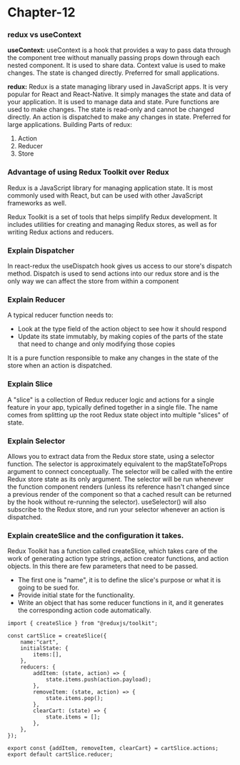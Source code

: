 # Chapter-12

### redux vs useContext

**useContext:**
useContext is a hook that provides a way to pass data through the component tree without manually passing props down through each nested component. 
It is used to share data.
Context value is used to make changes.
The state is changed directly.
Preferred for small applications.

**redux:**
Redux is a state managing library used in JavaScript apps. It is very popular for React and React-Native. It simply manages the state and data of your application.
It is used to manage data and state.
Pure functions are used to make changes.
The state is read-only and cannot be changed directly. An action is dispatched to make any changes in state.
Preferred for large applications.
Building Parts of redux:
1. Action
2. Reducer
3. Store

### Advantage of using Redux Toolkit over Redux
Redux is a JavaScript library for managing application state. It is most commonly used with React, but can be used with other JavaScript frameworks as well. 

Redux Toolkit is a set of tools that helps simplify Redux development. It includes utilities for creating and managing Redux stores, as well as for writing Redux actions and reducers.

### Explain Dispatcher
In react-redux the useDispatch hook gives us access to our store's dispatch method. Dispatch is used to send actions into our redux store and is the only way we can affect the store from within a component

### Explain Reducer
A typical reducer function needs to:

- Look at the type field of the action object to see how it should respond
- Update its state immutably, by making copies of the parts of the state that need to change and only modifying those copies

It is a pure function responsible to make any changes in the state of the store when an action is dispatched.

### Explain Slice
A "slice" is a collection of Redux reducer logic and actions for a single feature in your app, typically defined together in a single file. The name comes from splitting up the root Redux state object into multiple "slices" of state.

### Explain Selector
Allows you to extract data from the Redux store state, using a selector function.
The selector is approximately equivalent to the mapStateToProps argument to connect conceptually. The selector will be called with the entire Redux store state as its only argument. The selector will be run whenever the function component renders (unless its reference hasn't changed since a previous render of the component so that a cached result can be returned by the hook without re-running the selector). useSelector() will also subscribe to the Redux store, and run your selector whenever an action is dispatched.

### Explain createSlice and the configuration it takes.
Redux Toolkit has a function called createSlice, which takes care of the work of generating action type strings, action creator functions, and action objects.
In this there are few parameters that need to be passed.

- The first one is "name", it is to define the slice's purpose or what it is going to be sued for.
- Provide initial state for the functionality.
- Write an object that has some reducer functions in it, and it generates the corresponding action code automatically. 
```
import { createSlice } from "@reduxjs/toolkit";

const cartSlice = createSlice({
    name:"cart",
    initialState: {
        items:[],
    },
    reducers: {
        addItem: (state, action) => {
            state.items.push(action.payload);
        },
        removeItem: (state, action) => {
            state.items.pop();
        },
        clearCart: (state) => {
            state.items = [];
        },
    },
});

export const {addItem, removeItem, clearCart} = cartSlice.actions;
export default cartSlice.reducer;
```
